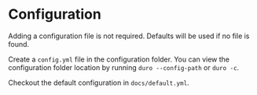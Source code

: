 # Configuration

Adding a configuration file is not required. Defaults will be used if no file is found.

Create a `config.yml` file in the configuration folder.
You can view the configuration folder location by running `duro --config-path` or `duro -c`.

Checkout the default configuration in `docs/default.yml`.
